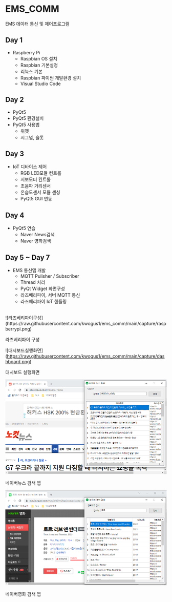 # EMS_COMM
EMS 데이터 통신 및 제어프로그램

## Day 1
- Raspberry Pi
  - Raspbian OS 설치
  - Raspbian  기본설정
  - 리눅스 기본
  - Raspbian 파이썬 개발환경 설치
  - Visual Studio Code
  
## Day 2
 - PyQt5
  - PyQt5 환경설치
  - PyQt5 사용법
    - 위젯
    - 시그널, 슬롯
    
## Day 3
- IoT 디바이스 제어
  - RGB LED모듈 컨트롤
  - 서보모터 컨트롤
  - 초음파 거리센서
  - 온습도센서 모듈 센싱
  - PyQt5 GUI 연동  
  
## Day 4
- PyQt5 연습
  - Naver News검색
  - Naver 영화검색
  
## Day 5 ~ Day 7
  - EMS 통신앱 개발
    - MQTT Pulisher / Subscriber
    - Thread 처리
    - PyQt Widget 화면구성
    - 라즈베리파이, 서버 MQTT 통신
    - 라즈베리파이 IoT 핸들링
  
<br />
![라즈베리파이구성](https://raw.githubusercontent.com/kwogus1/ems_comm/main/capture/raspberrypi.png)

라즈베리파이 구성

![대시보드실행화면]
(https://raw.githubusercontent.com/kwogus1/ems_comm/main/capture/dashboard.png)

대시보드 실행화면

![네이버뉴스](https://raw.githubusercontent.com/kwogus1/ems_comm/main/capture/naver_news.png)

네이버뉴스 검색 앱

![네이버영화](https://raw.githubusercontent.com/kwogus1/ems_comm/main/capture/naver_movie.png)

네이버영화 검색 앱



